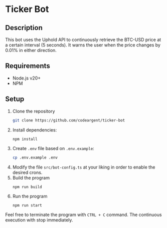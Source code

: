 # Ticker Bot

## Description
This bot uses the Uphold API to continuously retrieve the BTC-USD price at a certain interval (5 seconds). It warns the user when the price changes by 0.01% in either direction.

## Requirements
- Node.js v20+
- NPM

## Setup

1. Clone the repository
    ```bash
    git clone https://github.com/codeargent/ticker-bot
    ```
2. Install dependencies:
    ```bash
    npm install
    ```
3. Create `.env` file based on `.env.example`:
    ```bash
    cp .env.example .env
    ```
4. Modify the file `src/bot-config.ts` at your liking in order to enable the desired crons.
5. Build the program
    ```
    npm run build
    ```
6. Run the program
    ```
    npm run start
    ```

Feel free to terminate the program with `CTRL + C` command. The continuous execution with stop immediately.